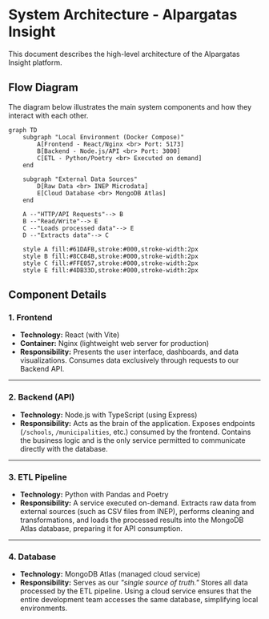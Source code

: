 # System Architecture - Alpargatas Insight

This document describes the high-level architecture of the Alpargatas Insight platform.

## Flow Diagram

The diagram below illustrates the main system components and how they interact with each other.

```mermaid
graph TD
    subgraph "Local Environment (Docker Compose)"
        A[Frontend - React/Nginx <br> Port: 5173]
        B[Backend - Node.js/API <br> Port: 3000]
        C[ETL - Python/Poetry <br> Executed on demand]
    end

    subgraph "External Data Sources"
        D[Raw Data <br> INEP Microdata]
        E[Cloud Database <br> MongoDB Atlas]
    end

    A --"HTTP/API Requests"--> B
    B --"Read/Write"--> E
    C --"Loads processed data"--> E
    D --"Extracts data"--> C

    style A fill:#61DAFB,stroke:#000,stroke-width:2px
    style B fill:#8CC84B,stroke:#000,stroke-width:2px
    style C fill:#FFE057,stroke:#000,stroke-width:2px
    style E fill:#4DB33D,stroke:#000,stroke-width:2px
```

## Component Details

### 1. Frontend

- **Technology:** React (with Vite)
- **Container:** Nginx (lightweight web server for production)
- **Responsibility:**
  Presents the user interface, dashboards, and data visualizations.
  Consumes data exclusively through requests to our Backend API.

---

### 2. Backend (API)

- **Technology:** Node.js with TypeScript (using Express)
- **Responsibility:**
  Acts as the brain of the application. Exposes endpoints (`/schools`, `/municipalities`, etc.) consumed by the frontend.
  Contains the business logic and is the only service permitted to communicate directly with the database.

---

### 3. ETL Pipeline

- **Technology:** Python with Pandas and Poetry
- **Responsibility:**
  A service executed on-demand.
  Extracts raw data from external sources (such as CSV files from INEP), performs cleaning and transformations,
  and loads the processed results into the MongoDB Atlas database, preparing it for API consumption.

---

### 4. Database

- **Technology:** MongoDB Atlas (managed cloud service)
- **Responsibility:**
  Serves as our _"single source of truth."_
  Stores all data processed by the ETL pipeline.
  Using a cloud service ensures that the entire development team accesses the same database, simplifying local environments.
